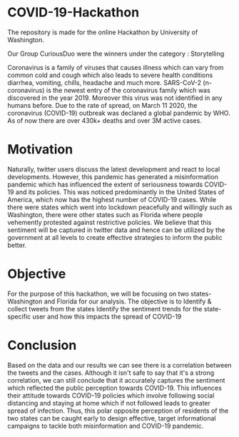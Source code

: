# COVID-19-Hackathon
The repository is made for the online Hackathon by University of Washington.

Our Group CuriousDuo were the winners under the category : Storytelling

Coronavirus is a family of viruses that causes illness which can vary from common cold and cough which also leads to severe health conditions diarrhea, vomiting, chills, headache and much more.
SARS-CoV-2 (n-coronavirus) is the newest entry of the coronavirus family which was discovered in the year 2019. Moreover this virus was not identified in any humans before.
Due to the rate of spread, on March 11 2020, the coronavirus (COVID-19) outbreak was declared a global pandemic by WHO. As of now there are over 430k+ deaths and over 3M active cases.

# Motivation

Naturally, twitter users discuss the latest development and react to local developments. However, this pandemic has generated a misinformation pandemic which has influenced the extent of seriousness towards COVID-19 and its policies. This was noticed predominantly in the United States of America, which now has the highest number of COVID-19 cases. While there were states which went into lockdown peacefully and willingly such as Washington, there were other states such as Florida where people vehemently protested against restrictive policies. 
We believe that this sentiment will be captured in twitter data and hence can be utilized by the government at all levels to create effective strategies to inform the public better.

# Objective
For the purpose of this hackathon, we will be focusing on two states- Washington and Florida for our analysis. The objective is to
Identify & collect tweets from the states
Identify the sentiment trends for the state-specific user and how this impacts the spread of COVID-19

# Conclusion
Based on the data and our results we can see there is a correlation between the tweets and the cases. Although it isn't safe to say that it's a strong correlation, we can still conclude that it accurately captures the sentiment which reflected the public perception towards COVID-19. This influences their attitude towards COVID-19 policies which involve following social distancing and staying at home which if not followed leads to greater spread of infection. Thus, this polar opposite perception of residents of the two states can be caught early to design effective, target informational campaigns to tackle both misinformation and COVID-19 pandemic.


